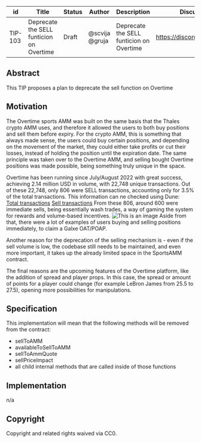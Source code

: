 | id | Title | Status | Author | Description | Discussions to | Created |
| ----------- | ----------- | ----------- | ----------- | ----------- | ----------- | ----------- |
| TIP-103 | Deprecate the SELL funticion on Overtime | Draft | @scvija @gruja | Deprecate the SELL funticion on Overtime | https://discord.gg/rPpPcMXSeU | 2022-11-16


## Abstract

This TIP proposes a plan to deprecate the sell function on Overtime
 
## Motivation
 

The Overtime sports AMM was built on the same basis that the Thales crypto AMM uses, and therefore it allowed the users to both buy positions and sell them before expiry. For the crypto AMM, this is something that always made sense, the users could buy certain positions, and depending on the movement of the market, they could either take profits or cut their losses, instead of holding the position until the expiration date. The same principle was taken over to the Overtime AMM, and selling bought Overtime positions was made possible, being something truly unique in the space.

Overtime has been running since July/August 2022 with great success, achieving 2.14 million USD in volume, with 22,748 unique transactions. 
Out of these 22,748, only 806 were SELL transactions, accounting only for 3.5% of the total transactions. This information can ne checked using Dune:  
[Total transactions](https://dune.com/queries/1046887/1804805)
[Sell transactions](https://dune.com/queries/1469435)
From these 806, around 600 were immediate sells, being essentially wash trades, a way of gaming the system for rewards and volume-based incentives.
![This is an image](image.png)
Aside from that, there were a lot of examples of users buying and selling positions immediately, to claim a Galxe OAT/POAP.

Another reason for the deprecation of the selling mechanism is - even if the sell volume is low, the codebase still needs to be maintained, and even more important, it takes up the already limited space in the SportsAMM contract.

The final reasons are the upcoming features of the Overtime platform, like the addition of spread and player props. In this case, the spread or amount of points for a player could change (for example LeBron James from 25.5 to 27.5), opening more possibilities for manipulations.



## Specification 

This implementation will mean that the following methods will be removed from the contract:

- sellToAMM
- availableToSellToAMM
- sellToAmmQuote
- sellPriceImpact
- all child internal methods that are called inside of those functions    

## Implementation

n/a

## Copyright
 
Copyright and related rights waived via CC0.
